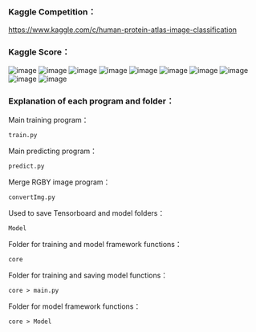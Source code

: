 
### Kaggle Competition：
https://www.kaggle.com/c/human-protein-atlas-image-classification

### Kaggle Score：
![image](https://github.com/s74101234/KaggleCompetitions/tree/master/Images/1.PNG)
![image](https://github.com/s74101234/KaggleCompetitions/tree/master/Images/2.PNG)
![image](https://github.com/s74101234/KaggleCompetitions/tree/master/Images/3.PNG)
![image](https://github.com/s74101234/KaggleCompetitions/tree/master/Images/4.PNG)
![image](https://github.com/s74101234/KaggleCompetitions/tree/master/Images/5.PNG)
![image](https://github.com/s74101234/KaggleCompetitions/tree/master/Images/6.PNG)
![image](https://github.com/s74101234/KaggleCompetitions/tree/master/Images/7.PNG)
![image](https://github.com/s74101234/KaggleCompetitions/tree/master/Images/8.PNG)
![image](https://github.com/s74101234/KaggleCompetitions/tree/master/Images/9.PNG)
![image](https://github.com/s74101234/KaggleCompetitions/tree/master/Images/10.PNG)

### Explanation of each program and folder：
Main training program：
```
train.py
```

Main predicting program：
```
predict.py
```

Merge RGBY image program：
```
convertImg.py
```

Used to save Tensorboard and model folders：
```
Model
```

Folder for training and model framework functions：
```
core
```

Folder for training and saving model functions：
```
core > main.py
```

Folder for model framework functions：
```
core > Model
```